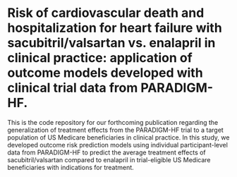 # Risk of cardiovascular death and hospitalization for heart failure with sacubitril/valsartan vs. enalapril in clinical practice: application of outcome models developed with clinical trial data from PARADIGM-HF.


This is the code repository for our forthcoming publication regarding the generalization of treatment effects from the PARADIGM-HF trial to a target population of US Medicare beneficiaries in clinical practice. In this study, we developed outcome risk prediction models using individual participant-level data from PARADIGM-HF to predict the average treatment effects of sacubitril/valsartan compared to enalapril in trial-eligible US Medicare beneficiaries with indications for treatment.

